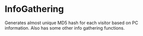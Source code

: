# InfoGathering
Generates almost unique MD5 hash for each visitor based on PC information. Also has some other info gathering functions.
